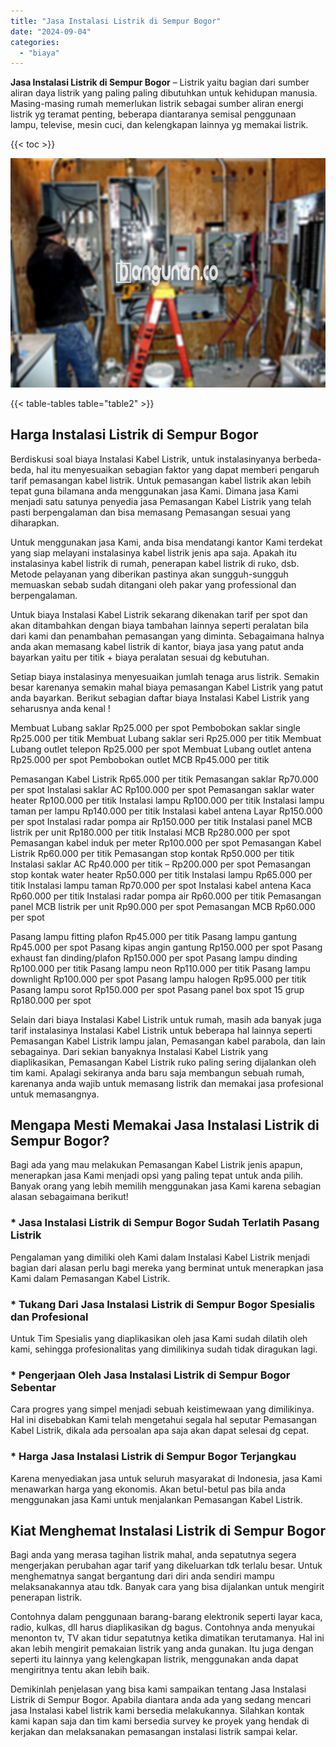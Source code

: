 ```yaml
---
title: "Jasa Instalasi Listrik di Sempur Bogor"
date: "2024-09-04"
categories: 
  - "biaya"
---
```


**Jasa Instalasi Listrik di Sempur Bogor** – Listrik yaitu bagian dari sumber aliran daya listrik yang paling paling dibutuhkan untuk kehidupan manusia. Masing-masing rumah memerlukan listrik sebagai sumber aliran energi listrik yg teramat penting, beberapa diantaranya semisal penggunaan lampu, televise, mesin cuci, dan kelengkapan lainnya yg memakai listrik.

{{< toc >}}

![Jasa Instalasi Listrik di Sempur Bogor](/images/instalasi-listrik-murah04.png)

{{< table-tables table="table2" >}}

## Harga Instalasi Listrik di Sempur Bogor

Berdiskusi soal biaya Instalasi Kabel Listrik, untuk instalasinyanya berbeda-beda, hal itu menyesuaikan sebagian faktor yang dapat memberi pengaruh tarif pemasangan kabel listrik. Untuk pemasangan kabel listrik akan lebih tepat guna bilamana anda menggunakan jasa Kami. Dimana jasa Kami menjadi satu satunya penyedia jasa Pemasangan Kabel Listrik yang telah pasti berpengalaman dan bisa memasang Pemasangan sesuai yang diharapkan.

Untuk menggunakan jasa Kami, anda bisa mendatangi kantor Kami terdekat yang siap melayani instalasinya kabel listrik jenis apa saja. Apakah itu instalasinya kabel listrik di rumah, penerapan kabel listrik di ruko, dsb. Metode pelayanan yang diberikan pastinya akan sungguh-sungguh memuaskan sebab sudah ditangani oleh pakar yang professional dan berpengalaman.

Untuk biaya Instalasi Kabel Listrik sekarang dikenakan tarif per spot dan akan ditambahkan dengan biaya tambahan lainnya seperti peralatan bila dari kami dan penambahan pemasangan yang diminta. Sebagaimana halnya anda akan memasang kabel listrik di kantor, biaya jasa yang patut anda bayarkan yaitu per titik + biaya peralatan sesuai dg kebutuhan.

Setiap biaya instalasinya menyesuaikan jumlah tenaga arus listrik. Semakin besar karenanya semakin mahal biaya pemasangan Kabel Listrik yang patut anda bayarkan. Berikut sebagian daftar biaya Instalasi Kabel Listrik yang seharusnya anda kenal !

Membuat Lubang saklar Rp25.000 per spot Pembobokan saklar single Rp25.000 per titik Membuat Lubang saklar seri Rp25.000 per titik Membuat Lubang outlet telepon Rp25.000 per spot Membuat Lubang outlet antena Rp25.000 per spot Pembobokan outlet MCB Rp45.000 per titik

Pemasangan Kabel Listrik Rp65.000 per titik Pemasangan saklar Rp70.000 per spot Instalasi saklar AC Rp100.000 per spot Pemasangan saklar water heater Rp100.000 per titik Instalasi lampu Rp100.000 per titik Instalasi lampu taman per lampu Rp140.000 per titik Instalasi kabel antena Layar Rp150.000 per spot Instalasi radar pompa air Rp150.000 per titik Instalasi panel MCB listrik per unit Rp180.000 per titik Instalasi MCB Rp280.000 per spot Pemasangan kabel induk per meter Rp100.000 per spot Pemasangan Kabel Listrik Rp60.000 per titik Pemasangan stop kontak Rp50.000 per titik Instalasi saklar AC Rp40.000 per titik – Rp200.000 per spot Pemasangan stop kontak water heater Rp50.000 per titik Instalasi lampu Rp65.000 per titik Instalasi lampu taman Rp70.000 per spot Instalasi kabel antena Kaca Rp60.000 per titik Instalasi radar pompa air Rp60.000 per titik Pemasangan panel MCB listrik per unit Rp90.000 per spot Pemasangan MCB Rp60.000 per spot

Pasang lampu fitting plafon Rp45.000 per titik Pasang lampu gantung Rp45.000 per spot Pasang kipas angin gantung Rp150.000 per spot Pasang exhaust fan dinding/plafon Rp150.000 per spot Pasang lampu dinding Rp100.000 per titik Pasang lampu neon Rp110.000 per titik Pasang lampu downlight Rp100.000 per spot Pasang lampu halogen Rp95.000 per titik Pasang lampu sorot Rp150.000 per spot Pasang panel box spot 15 grup Rp180.000 per spot

Selain dari biaya Instalasi Kabel Listrik untuk rumah, masih ada banyak juga tarif instalasinya Instalasi Kabel Listrik untuk beberapa hal lainnya seperti Pemasangan Kabel Listrik lampu jalan, Pemasangan kabel parabola, dan lain sebagainya. Dari sekian banyaknya Instalasi Kabel Listrik yang diaplikasikan, Pemasangan Kabel Listrik ruko paling sering dijalankan oleh tim kami. Apalagi sekiranya anda baru saja membangun sebuah rumah, karenanya anda wajib untuk memasang listrik dan memakai jasa profesional untuk memasangnya.

## Mengapa Mesti Memakai Jasa Instalasi Listrik di Sempur Bogor?

Bagi ada yang mau melakukan Pemasangan Kabel Listrik jenis apapun, menerapkan jasa Kami menjadi opsi yang paling tepat untuk anda pilih. Banyak orang yang lebih memilih menggunakan jasa Kami karena sebagian alasan sebagaimana berikut!

### \* Jasa Instalasi Listrik di Sempur Bogor Sudah Terlatih Pasang Listrik

Pengalaman yang dimiliki oleh Kami dalam Instalasi Kabel Listrik menjadi bagian dari alasan perlu bagi mereka yang berminat untuk menerapkan jasa Kami dalam Pemasangan Kabel Listrik.

### \* Tukang Dari Jasa Instalasi Listrik di Sempur Bogor Spesialis dan Profesional

Untuk Tim Spesialis yang diaplikasikan oleh jasa Kami sudah dilatih oleh kami, sehingga profesionalitas yang dimilikinya sudah tidak diragukan lagi.

### \* Pengerjaan Oleh Jasa Instalasi Listrik di Sempur Bogor Sebentar

Cara progres yang simpel menjadi sebuah keistimewaan yang dimilikinya. Hal ini disebabkan Kami telah mengetahui segala hal seputar Pemasangan Kabel Listrik, dikala ada persoalan apa saja akan dapat selesai dg cepat.

### \* Harga Jasa Instalasi Listrik di Sempur Bogor Terjangkau

Karena menyediakan jasa untuk seluruh masyarakat di Indonesia, jasa Kami menawarkan harga yang ekonomis. Akan betul-betul pas bila anda menggunakan jasa Kami untuk menjalankan Pemasangan Kabel Listrik.

## Kiat Menghemat Instalasi Listrik di Sempur Bogor


Bagi anda yang merasa tagihan listrik mahal, anda sepatutnya segera mengerjakan perubahan agar tarif yang dikeluarkan tdk terlalu besar. Untuk menghematnya sangat bergantung dari diri anda sendiri mampu melaksanakannya atau tdk. Banyak cara yang bisa dijalankan untuk mengirit penerapan listrik.

Contohnya dalam penggunaan barang-barang elektronik seperti layar kaca, radio, kulkas, dll harus diaplikasikan dg bagus. Contohnya anda menyukai menonton tv, TV akan tidur sepatutnya ketika dimatikan terutamanya. Hal ini akan lebih mengirit pemakaian listrik yang anda gunakan. Itu juga dengan seperti itu lainnya yang kelengkapan listrik, menggunakan anda dapat mengiritnya tentu akan lebih baik.

Demikinlah penjelasan yang bisa kami sampaikan tentang Jasa Instalasi Listrik di Sempur Bogor. Apabila diantara anda ada yang sedang mencari jasa Instalasi kabel listrik kami bersedia melakukannya. Silahkan kontak kami kapan saja dan tim kami bersedia survey ke proyek yang hendak di kerjakan dan melaksanakan pemasangan instalasi listrik sampai kelar.
